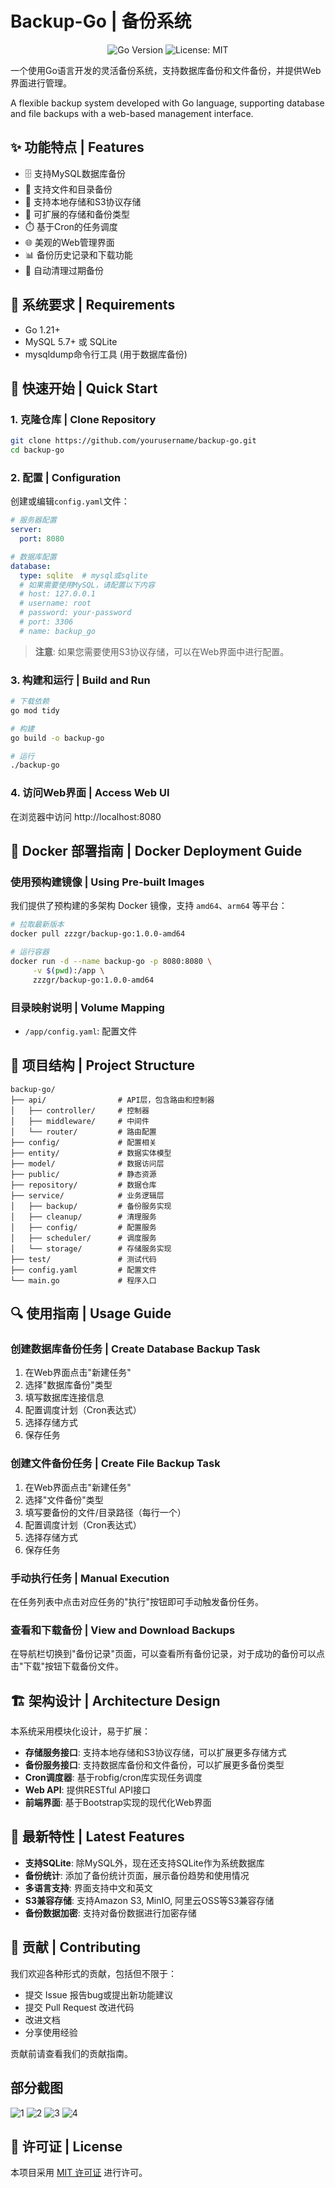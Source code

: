 # Backup-Go | 备份系统

<div align="center">
  <img src="https://img.shields.io/badge/Go-1.21+-00ADD8?style=flat-square&logo=go&logoColor=white" alt="Go Version" />
  <img src="https://img.shields.io/badge/License-MIT-yellow.svg?style=flat-square" alt="License: MIT" />
</div>

一个使用Go语言开发的灵活备份系统，支持数据库备份和文件备份，并提供Web界面进行管理。

A flexible backup system developed with Go language, supporting database and file backups with a web-based management interface.

## ✨ 功能特点 | Features

- 🗄️ 支持MySQL数据库备份
- 📁 支持文件和目录备份
- 💾 支持本地存储和S3协议存储
- 🔌 可扩展的存储和备份类型
- ⏱️ 基于Cron的任务调度
- 🌐 美观的Web管理界面
- 📊 备份历史记录和下载功能
- 🧹 自动清理过期备份

## 🔧 系统要求 | Requirements

- Go 1.21+
- MySQL 5.7+ 或 SQLite
- mysqldump命令行工具 (用于数据库备份)

## 🚀 快速开始 | Quick Start

### 1. 克隆仓库 | Clone Repository

```bash
git clone https://github.com/yourusername/backup-go.git
cd backup-go
```

### 2. 配置 | Configuration

创建或编辑`config.yaml`文件：

```yaml
# 服务器配置
server:
  port: 8080

# 数据库配置
database:
  type: sqlite  # mysql或sqlite
  # 如果需要使用MySQL，请配置以下内容
  # host: 127.0.0.1
  # username: root
  # password: your-password
  # port: 3306
  # name: backup_go
```

> **注意**: 如果您需要使用S3协议存储，可以在Web界面中进行配置。

### 3. 构建和运行 | Build and Run

```bash
# 下载依赖
go mod tidy

# 构建
go build -o backup-go

# 运行
./backup-go
```

### 4. 访问Web界面 | Access Web UI

在浏览器中访问 http://localhost:8080

## 🐳 Docker 部署指南 | Docker Deployment Guide

### 使用预构建镜像 | Using Pre-built Images

我们提供了预构建的多架构 Docker 镜像，支持 `amd64`、`arm64` 等平台：

```bash
# 拉取最新版本
docker pull zzzgr/backup-go:1.0.0-amd64

# 运行容器
docker run -d --name backup-go -p 8080:8080 \
     -v $(pwd):/app \
     zzzgr/backup-go:1.0.0-amd64
```

### 目录映射说明 | Volume Mapping

- `/app/config.yaml`: 配置文件

## 📂 项目结构 | Project Structure

```
backup-go/
├── api/                # API层，包含路由和控制器
│   ├── controller/     # 控制器
│   ├── middleware/     # 中间件
│   └── router/         # 路由配置
├── config/             # 配置相关
├── entity/             # 数据实体模型
├── model/              # 数据访问层
├── public/             # 静态资源
├── repository/         # 数据仓库
├── service/            # 业务逻辑层
│   ├── backup/         # 备份服务实现
│   ├── cleanup/        # 清理服务
│   ├── config/         # 配置服务
│   ├── scheduler/      # 调度服务
│   └── storage/        # 存储服务实现
├── test/               # 测试代码
├── config.yaml         # 配置文件
└── main.go             # 程序入口
```

## 🔍 使用指南 | Usage Guide

### 创建数据库备份任务 | Create Database Backup Task

1. 在Web界面点击"新建任务"
2. 选择"数据库备份"类型
3. 填写数据库连接信息
4. 配置调度计划（Cron表达式）
5. 选择存储方式
6. 保存任务

### 创建文件备份任务 | Create File Backup Task

1. 在Web界面点击"新建任务"
2. 选择"文件备份"类型
3. 填写要备份的文件/目录路径（每行一个）
4. 配置调度计划（Cron表达式）
5. 选择存储方式
6. 保存任务

### 手动执行任务 | Manual Execution

在任务列表中点击对应任务的"执行"按钮即可手动触发备份任务。

### 查看和下载备份 | View and Download Backups

在导航栏切换到"备份记录"页面，可以查看所有备份记录，对于成功的备份可以点击"下载"按钮下载备份文件。

## 🏗️ 架构设计 | Architecture Design

本系统采用模块化设计，易于扩展：

- **存储服务接口**: 支持本地存储和S3协议存储，可以扩展更多存储方式
- **备份服务接口**: 支持数据库备份和文件备份，可以扩展更多备份类型
- **Cron调度器**: 基于robfig/cron库实现任务调度
- **Web API**: 提供RESTful API接口
- **前端界面**: 基于Bootstrap实现的现代化Web界面

## 🧪 最新特性 | Latest Features

- **支持SQLite**: 除MySQL外，现在还支持SQLite作为系统数据库
- **备份统计**: 添加了备份统计页面，展示备份趋势和使用情况
- **多语言支持**: 界面支持中文和英文
- **S3兼容存储**: 支持Amazon S3, MinIO, 阿里云OSS等S3兼容存储
- **备份数据加密**: 支持对备份数据进行加密存储

## 🤝 贡献 | Contributing

我们欢迎各种形式的贡献，包括但不限于：

- 提交 Issue 报告bug或提出新功能建议
- 提交 Pull Request 改进代码
- 改进文档
- 分享使用经验

贡献前请查看我们的贡献指南。

## 部分截图
![1](https://y.gtimg.cn/music/photo_new/T053M0000005LLNj21t4aG.png)
![2](https://y.gtimg.cn/music/photo_new/T053M000001y0Vdg3xiAvF.png)
![3](https://y.gtimg.cn/music/photo_new/T053M0000022aBIa10t4rd.png)
![4](https://y.gtimg.cn/music/photo_new/T053M000003IexFM2kb2Dr.png)


## 📄 许可证 | License

本项目采用 [MIT 许可证](LICENSE) 进行许可。
